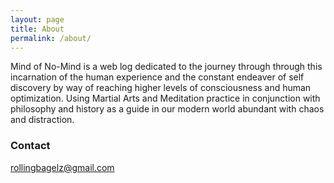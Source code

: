 ```yaml
---
layout: page
title: About
permalink: /about/
---
```


   Mind of No-Mind is a web log dedicated to the journey through through this incarnation of the human experience and the constant endeaver of self discovery by way of reaching higher levels of consciousness and human optimization. Using Martial Arts and Meditation practice in conjunction with philosophy and history as a guide in our modern world abundant with chaos and distraction. 


### Contact 

[rollingbagelz@gmail.com](mailto:rollingbagelz@gmail.com)
